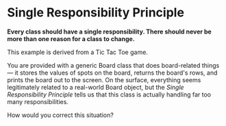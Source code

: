 # Single Responsibility Principle

**Every class should have a single responsibility. 
There should never be more than one reason for a class to change.**

This example is derived from a Tic Tac Toe game. 

You are provided with a generic Board class that does board-related things — 
it stores the values of spots on the board, returns the board's rows, 
and prints the board out to the screen. 
On the surface, everything seems legitimately related to a real-world Board object, 
but the *Single Responsibility Principle* tells us 
that this class is actually handling far too many responsibilities.

How would you correct this situation?
